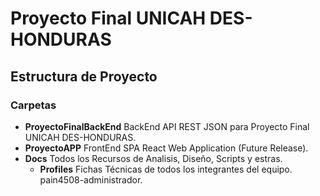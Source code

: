 # Proyecto Final UNICAH DES-HONDURAS
## Estructura de Proyecto
### Carpetas
  - **ProyectoFinalBackEnd** BackEnd API REST JSON para Proyecto Final UNICAH DES-HONDURAS.
  - **ProyectoAPP** FrontEnd SPA React Web Application (Future Release).
  - **Docs** Todos los Recursos de Analisis, Diseño, Scripts y estras.
    - **Profiles** Fichas Técnicas de todos los integrantes del equipo.
      pain4508-administrador.

